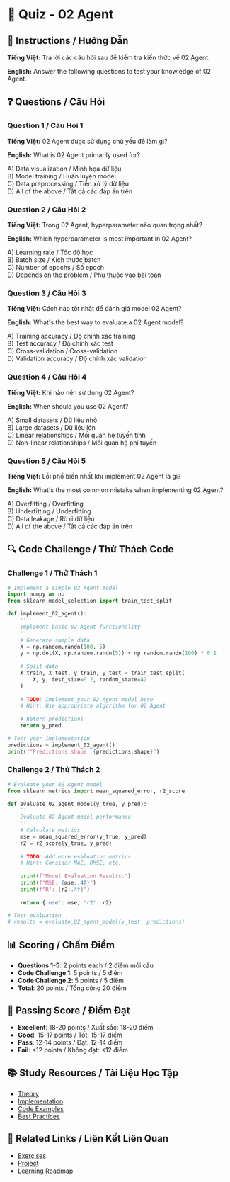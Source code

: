 # 🧠 Quiz - 02 Agent

## 📝 Instructions / Hướng Dẫn

**Tiếng Việt:** Trả lời các câu hỏi sau để kiểm tra kiến thức về 02 Agent.

**English:** Answer the following questions to test your knowledge of 02 Agent.

## ❓ Questions / Câu Hỏi

### Question 1 / Câu Hỏi 1
**Tiếng Việt:** 02 Agent được sử dụng chủ yếu để làm gì?

**English:** What is 02 Agent primarily used for?

A) Data visualization / Minh họa dữ liệu  
B) Model training / Huấn luyện model  
C) Data preprocessing / Tiền xử lý dữ liệu  
D) All of the above / Tất cả các đáp án trên

### Question 2 / Câu Hỏi 2
**Tiếng Việt:** Trong 02 Agent, hyperparameter nào quan trọng nhất?

**English:** Which hyperparameter is most important in 02 Agent?

A) Learning rate / Tốc độ học  
B) Batch size / Kích thước batch  
C) Number of epochs / Số epoch  
D) Depends on the problem / Phụ thuộc vào bài toán

### Question 3 / Câu Hỏi 3
**Tiếng Việt:** Cách nào tốt nhất để đánh giá model 02 Agent?

**English:** What's the best way to evaluate a 02 Agent model?

A) Training accuracy / Độ chính xác training  
B) Test accuracy / Độ chính xác test  
C) Cross-validation / Cross-validation  
D) Validation accuracy / Độ chính xác validation

### Question 4 / Câu Hỏi 4
**Tiếng Việt:** Khi nào nên sử dụng 02 Agent?

**English:** When should you use 02 Agent?

A) Small datasets / Dữ liệu nhỏ  
B) Large datasets / Dữ liệu lớn  
C) Linear relationships / Mối quan hệ tuyến tính  
D) Non-linear relationships / Mối quan hệ phi tuyến

### Question 5 / Câu Hỏi 5
**Tiếng Việt:** Lỗi phổ biến nhất khi implement 02 Agent là gì?

**English:** What's the most common mistake when implementing 02 Agent?

A) Overfitting / Overfitting  
B) Underfitting / Underfitting  
C) Data leakage / Rò rỉ dữ liệu  
D) All of the above / Tất cả các đáp án trên

## 🔍 Code Challenge / Thử Thách Code

### Challenge 1 / Thử Thách 1
```python
# Implement a simple 02 Agent model
import numpy as np
from sklearn.model_selection import train_test_split

def implement_02_agent():
    '''
    Implement basic 02 Agent functionality
    '''
    # Generate sample data
    X = np.random.randn(100, 5)
    y = np.dot(X, np.random.randn(5)) + np.random.randn(100) * 0.1
    
    # Split data
    X_train, X_test, y_train, y_test = train_test_split(
        X, y, test_size=0.2, random_state=42
    )
    
    # TODO: Implement your 02 Agent model here
    # Hint: Use appropriate algorithm for 02 Agent
    
    # Return predictions
    return y_pred

# Test your implementation
predictions = implement_02_agent()
print(f"Predictions shape: {predictions.shape}")
```

### Challenge 2 / Thử Thách 2
```python
# Evaluate your 02 Agent model
from sklearn.metrics import mean_squared_error, r2_score

def evaluate_02_agent_model(y_true, y_pred):
    '''
    Evaluate 02 Agent model performance
    '''
    # Calculate metrics
    mse = mean_squared_error(y_true, y_pred)
    r2 = r2_score(y_true, y_pred)
    
    # TODO: Add more evaluation metrics
    # Hint: Consider MAE, RMSE, etc.
    
    print(f"Model Evaluation Results:")
    print(f"MSE: {mse:.4f}")
    print(f"R²: {r2:.4f}")
    
    return {'mse': mse, 'r2': r2}

# Test evaluation
# results = evaluate_02_agent_model(y_test, predictions)
```

## 📊 Scoring / Chấm Điểm

- **Questions 1-5**: 2 points each / 2 điểm mỗi câu
- **Code Challenge 1**: 5 points / 5 điểm
- **Code Challenge 2**: 5 points / 5 điểm
- **Total**: 20 points / Tổng cộng 20 điểm

## 🎯 Passing Score / Điểm Đạt

- **Excellent**: 18-20 points / Xuất sắc: 18-20 điểm
- **Good**: 15-17 points / Tốt: 15-17 điểm  
- **Pass**: 12-14 points / Đạt: 12-14 điểm
- **Fail**: <12 points / Không đạt: <12 điểm

## 📚 Study Resources / Tài Liệu Học Tập

- [Theory](./THEORY_02_agent.md)
- [Implementation](./IMPLEMENTATION_02_agent.md)
- [Code Examples](./CODE_EXAMPLES_02_agent.md)
- [Best Practices](./BEST_PRACTICES_02_agent.md)

## 🔗 Related Links / Liên Kết Liên Quan

- [Exercises](./EXERCISES_02_agent.md)
- [Project](./PROJECT_02_agent.md)
- [Learning Roadmap](./LEARNING_ROADMAP_02_agent.md)
